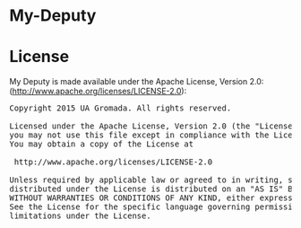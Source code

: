 # My-Deputy

License
=====================
My Deputy is made available under the Apache License, Version 2.0: (http://www.apache.org/licenses/LICENSE-2.0):

<pre>
Copyright 2015 UA Gromada. All rights reserved.

Licensed under the Apache License, Version 2.0 (the "License");
you may not use this file except in compliance with the License.
You may obtain a copy of the License at

 http://www.apache.org/licenses/LICENSE-2.0
 
Unless required by applicable law or agreed to in writing, software
distributed under the License is distributed on an "AS IS" BASIS,
WITHOUT WARRANTIES OR CONDITIONS OF ANY KIND, either express or implied.
See the License for the specific language governing permissions and
limitations under the License.
</pre>

